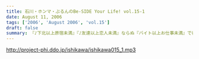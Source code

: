 ```yaml
---
title: 石川・ホンマ・ぶるんのBe-SIDE Your Life! vol.15-1
date: August 11, 2006
tags: ['2006', 'August 2006', 'vol.15']
draft: false
summary: 『♪下北以上原宿未満』『♪友達以上恋人未満』ならぬ『バイト以上お仕事未満』で行なっている我らがビーサイ。スケジュールの隙間をぬって集合したお三方。東京地方が豪雨にみまわれ花火大会も中止となった、土曜の深夜にひっそりと収録は実行された・・・そしてそして、歓喜のTシャツのお披露目が行われ、試着談義に花が咲いたのだった。NAMAE
---
```


http://project-phi.ddo.jp/ishikawa/ishikawa015_1.mp3